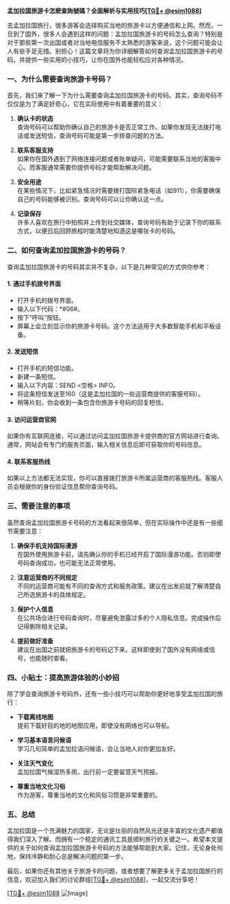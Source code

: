 **孟加拉国旅游卡怎麽查詢號碼？全面解析与实用技巧[[TG💪+ @esim1088](https://t.me/s/esim1088)]**

去孟加拉国旅行，很多游客会选择购买当地的旅游卡以方便通信和上网。然而，一旦到了国外，很多人会遇到这样的问题：孟加拉国旅游卡的号码怎么查询？特别是对于那些第一次出国或者对当地电信服务不太熟悉的游客来说，这个问题可能会让人有些手足无措。别担心！这篇文章将为你详细解答如何查询孟加拉国旅游卡的号码，并提供一些实用的小技巧，让你在国外也能轻松应对各种情况。

### 一、为什么需要查询旅游卡号码？

首先，我们来了解一下为什么需要查询孟加拉国旅游卡的号码。其实，查询号码不仅仅是为了满足好奇心，它在实际使用中有着重要的意义：

1. **确认卡的状态**  
   查询号码可以帮助你确认自己的旅游卡是否正常工作。如果你发现无法拨打电话或发送短信，查询号码可能是第一步排查问题的方法。

2. **联系客服支持**  
   如果你在国外遇到了网络连接问题或者账单疑问，可能需要联系当地的客服中心。而客服通常需要你提供号码才能帮助解决问题。

3. **安全用途**  
   在某些情况下，比如紧急情况时需要拨打国际紧急电话（如911），你需要确保自己的号码能够被识别。查询号码可以让你确认这一点。

4. **记录保存**  
   许多人喜欢在旅行中拍照并上传到社交媒体，查询号码有助于记录下你的联系方式，以便日后回顾旅程时能清楚地知道这是哪张卡的号码。

### 二、如何查询孟加拉国旅游卡的号码？

查询孟加拉国旅游卡的号码其实并不复杂，以下是几种常见的方式供你参考：

#### 1. **通过手机拨号界面**
   - 打开手机的拨号界面。
   - 输入以下代码：*#06#。
   - 按下“呼叫”按钮。
   - 屏幕上会立刻显示你的旅游卡号码。这个方法适用于大多数智能手机和平板设备。

#### 2. **发送短信**
   - 打开手机的短信功能。
   - 新建一条短信。
   - 输入以下内容：SEND <空格> INFO。
   - 将这条短信发送至160（这是孟加拉国的一些运营商提供的客服号码）。
   - 稍等片刻，你会收到一条包含你旅游卡号码的回复短信。

#### 3. **访问运营商官网**
   如果你有互联网连接，可以通过访问孟加拉国旅游卡提供商的官方网站进行查询。通常，网站会有专门的服务页面，输入相关信息后即可获取你的号码信息。

#### 4. **联系客服热线**
   如果以上方法都无法实现，你可以直接拨打旅游卡所属运营商的客服热线。客服人员会根据你的身份验证信息帮你查询号码。

### 三、需要注意的事项

虽然查询孟加拉国旅游卡号码的方法看起来很简单，但在实际操作中还是有一些细节需要注意：

1. **确保手机支持国际漫游**  
   在国外使用旅游卡前，请先确认你的手机已经开启了国际漫游功能。否则即使号码查询成功，也可能无法正常使用。

2. **注意运营商的不同规定**  
   不同的运营商可能有不同的查询方式和服务政策。建议在出发前就了解清楚自己所选旅游卡的具体规定。

3. **保护个人信息**  
   在公共场合进行号码查询时，尽量避免泄露过多的个人隐私信息。完成操作后记得删除相关记录。

4. **提前做好准备**  
   建议在出国之前就把旅游卡的号码记下来，这样即使到了国外没有网络或信号，也能随时查看。

### 四、小贴士：提高旅游体验的小妙招

除了学会查询旅游卡号码外，还有一些小技巧可以帮助你更好地享受孟加拉国的旅行：

- **下载离线地图**  
  提前下载好目的地的地图应用，即使没有网络也可以导航。

- **学习基本语言问候语**  
  学习几句简单的孟加拉语问候语，会让当地人对你更加友好。

- **关注天气变化**  
  孟加拉国气候湿热多雨，出行前一定要留意天气预报。

- **尊重当地文化习俗**  
  作为游客，尊重当地的文化和风俗习惯是非常重要的。

### 五、总结

孟加拉国是一个充满魅力的国家，无论是壮丽的自然风光还是丰富的文化遗产都值得我们深入了解。而拥有一个稳定的通讯工具是顺利旅行的关键之一。希望本文提供的关于如何查询孟加拉国旅游卡号码的方法能够帮助到大家。记住，无论身处何地，保持冷静和耐心总是解决问题的第一步。

最后，如果你还有其他关于旅游卡的问题，或者想要了解更多关于孟加拉国旅行的信息，欢迎加入我们的讨论群组[[TG💪+ @esim1088](https://t.me/s/esim1088)]，一起交流分享吧！

[[TG💪+ @esim1088](https://t.me/s/esim1088) ![Image](https://i.postimg.cc/4NQfJmqS/Snipaste-2025-05-13-00-14-12.png)]